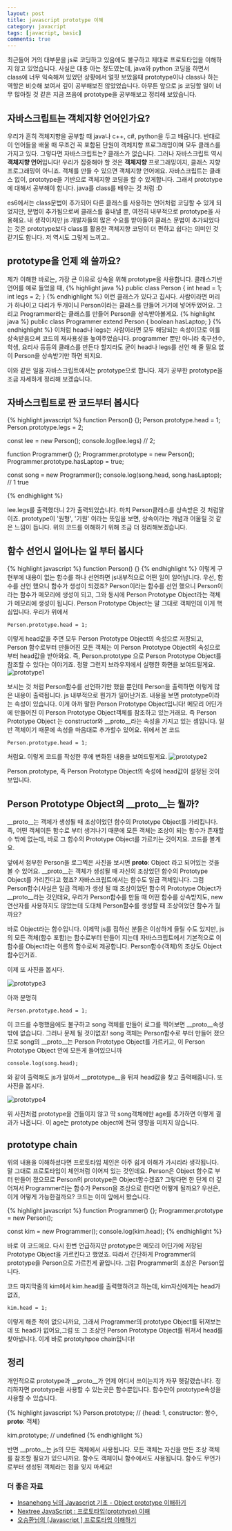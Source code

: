 ```yaml
---
layout: post
title: javascript prototype 이해
category: javacript
tags: [javacript, basic]
comments: true
---
```


최근들어 거의 대부분을 js로 코딩하고 있음에도 불구하고 제대로 프로토타입을 이해하지 않고 있었습니다. 사실은 대충 아는 정도였는데, java와 python 코딩을 하면서 class에 너무 익숙해져 있었던 상황에서 얼핏 보았을때 prototype이나 class나 하는 역할은 비슷해 보여서 깊이 공부해보진 않았었습니다. 아무튼 앞으로 js 코딩할 일이 너무 많아질 것 같은 지금 쯔음에 prototype을 공부해보고 정리해 보았습니다.

## 자바스크립트는 객체지향 언어인가요?
우리가 흔히 객체지향을 공부할 때 java나 c++, c#, python을 두고 배웁니다. 반대로 이 언어들을 배울 때 무조건 꼭 포함된 단원이 객체지향 프로그래밍이며 모두 클래스를 가지고 있다. 그렇다면 자바스크립트는? 클래스가 없습니다. 그러나 자바스크립트 역시 **객체지향 언어**입니다! 우리가 집중해야 할 것은 **객체지향** 프로그래밍이지, 클래스 지향 프로그래밍이 아니죠. 객체를 만들 수 있으면 객체지향 언어에요. 자바스크립트는 클래스 없이, prototype을 기반으로 객체지향 코딩을 할 수 있게합니다. 그래서 prototype에 대해서 공부해야 합니다. java를 class를 배우는 것 처럼 :D

es6에서는 class문법이 추가되어 다른 클래스를 사용하는 언어처럼 코딩할 수 있게 되었지만, 문법이 추가됨으로써 클래스를 흉내낼 뿐, 여전히 내부적으로 prototype을 사용해요. 내 생각이지만 js 개발자들의 많은 수요를 받아들여 클래스 문법이 추가되었다는 것은 prototype보다 class를 활용한 객체지향 코딩이 더 편하고 쉽다는 의미인 것 같기도 합니다. 저 역시도 그렇게 느끼고..

## prototype을 언제 왜 쓸까요?
제가 이해한 바로는, 가장 큰 이유로 상속을 위해 prototype을 사용합니다. 
클래스기반 언어를 예로 들었을 때,
{% highlight java %}
  public class Person {
    int head = 1;
    int legs = 2;
  }
{% endhighlight %}
이런 클래스가 있다고 칩시다. 사람이라면 머리가 하나이고 다리가 두개이니 Person이라는 클래스를 만들어 거기에 넣어두었어요. 그리고 Programmer라는 클래스를 만들어 Person을 상속받아볼게요.
{% highlight java %}
  public class Programmer extend Person {
    boolean hasLaptop;
  }
{% endhighlight %}
이처럼 head나 legs는 사람이라면 모두 해당되는 속성이므로 이를 상속받음으써 코드의 재사용성을 높여주었습니다. programmer 뿐만 아니라 축구선수, 학생, 요리사 등등의 클래스를 만든다 할지라도 굳이 head나 legs를 선언 해 줄 필요 없이 Person을 상속받기만 하면 되지요.

이와 같은 일을 자바스크립트에서는 prototype으로 합니다. 제가 공부한 prototype을 조금 자세하게 정리해 보겠습니다.


## 자바스크립트로 짠 코드부터 봅시다
{% highlight javascript %}
function Person() {};
Person.prototype.head = 1;
Person.prototype.legs = 2;

const lee = new Person();
console.log(lee.legs)  // 2;

function Programmer() {};
Programmer.prototype = new Person();
Programmer.prototype.hasLaptop = true;

const song = new Programmer();
console.log(song.head, song.hasLaptop); // 1 true

{% endhighlight %}

lee.legs를 출력했더니 2가 출력되었습니다. 마치 Person클래스를 상속받은 것 처럼말이죠. prototype이 '원형', '기원' 이라는 뜻임을 보면, 상속이라는 개념과 어울릴 것 같은 느낌이 듭니다. 위의 코드를 이해하기 위해 조금 더 정리해보겠습니다.

## 함수 선언시 일어나는 일 부터 봅시다
{% highlight javascript %}
function Person() {}
{% endhighlight %}
이렇게 구현부에 내용이 없는 함수를 하나 선언하면 js내부적으로 어떤 일이 일어납니다. 우선, 함수를 선언 했으니 함수가 생성이 되겠죠? Person이라는 함수를 선언 했으니 Person이라는 함수가 메모리에 생성이 되고, 그와 동시에 Person Prototype Object라는 객체가 메모리에 생성이 됩니다. Person Prototype Object는 말 그대로 객체인데 이게 핵심입니다. 우리가 위에서 
```
Person.prototype.head = 1;
```
이렇게 head값을 주면 모두 Person Prototype Object의 속성으로 저장되고, Person 함수로부터 만들어진 모든 객체는 이 Person Prototype Object의 속성으로부터 head값을 받아와요. 즉, Person.prototype 으로 Person Prototype Object를 참조할 수 있다는 이야기죠. 정말 그런지 브라우저에서 실행한 화면을 보여드릴게요.
![prototype1](/public/img/prototype/one.JPG)

보시는 것 처럼 Person함수를 선언하기만 했을 뿐인데 Person을 출력하면 이렇게 많은 내용이 출력됩니다. js 내부적으로 뭔가가 일어난거죠. 내용을 보면 prototype이라는 속성이 있습니다. 이게 아까 말한 Person Prototype Object입니다! 메모리 어딘가에 만들어진 이 Person Prototype Object객체를 참조하고 있는거래요. 즉 Person Prototype Object 는 constructor와 __proto__라는 속성을 가지고 있는 셈입니다. 일반 객체이기 때문에 속성을 마음대로 추가할수 있어요. 위에서 본 코드
```
Person.prototype.head = 1;
```
처럼요. 이렇게 코드를 작성한 후에 변화된 내용을 보여드릴게요.
![prototype2](/public/img/prototype/two.JPG)

Person.prototype, 즉 Person Prototype Object의 속성에 head값이 설정된 것이 보입니다.

## Person Prototype Object의 __proto__는 뭘까?
__proto__는 객체가 생성될 때 조상이었던 함수의 Prototype Object를 가리킵니다. 즉, 어떤 객체이든 함수로 부터 생겨나기 때문에 모든 객체는 조상이 되는 함수가 존재할 수 밖에 없는데, 바로 그 함수의 Prototype Object를 가르키는 것이지요. 코드를 볼게요.

앞에서 첨부한 Person을 로그찍은 사진을 보시면 __proto__: Object 라고 되어있는 것을 볼 수 있어요. __proto__는 객체가 생성될 때 자신의 조상었던 함수의 Prototype Object를 가리킨다고 했죠? 자바스크립트에서는 함수도 일급 객체입니다. 그럼 Person함수(사실은 일급 객체)가 생성 될 떄 조상이었던 함수의 Prototype Object가 __proto__라는 것인데요, 우리가 Person함수를 만들 때 어떤 함수를 상속받지도, new 연산자를 사용하지도 않았는데 도대체 Person함수를 생성할 때 조상이었던 함수가 뭘까요? 

바로 Object라는 함수입니다. 이제막 js를 접하신 분들은 이상하게 들릴 수도 있지만, js의 모든 객체(함수 포함)는 함수로부터 만들어 지는데 자바스크립트에서 기본적으로 이 함수를 Object라는 이름의 함수로써 제공합니다. Person함수(객체)의 조상도 Object함수인거죠. 

이제 또 사진을 봅시다.

![prototype3](/public/img/prototype/threeJPG.JPG)

아까 분명히 
```
Person.prototype.head = 1;
```
이 코드를 수행했음에도 불구하고 song 객체를 만들어 로그를 찍어보면 __proto__속성 밖에 없습니다. 그러나 문제 될 것이없죠! song 객체는 Person함수로 부터 만들어 졌으므로 song의 __proto__는 Person Prototype Object를 가르키고, 이 Person Prototype Object 안에 모든게 들어있으니까 
```
console.log(song.head);
```
와 같이 출력해도 js가 알아서 __prototype__을 뒤져 head값을 찾고 출력해줍니다. 또 사진을 봅시다.

![prototype4](/public/img/prototype/four.JPG)

위 사진처럼 prototype을 건들이지 않고 딱 song객체에만 age를 추가하면 이렇게 결과가 나옵니다. 이 age는 prototype object에 전혀 영향을 미치지 않습니다.

## prototype chain
위의 내용을 이해하셨다면 프로토타입 체인은 아주 쉽게 이해가 가시리라 생각됩니다. 말 그대로 프로토타입이 체인처럼 이어져 있는 것인데요. Person은 Object 함수로 부터 만들어 졌으므로 Person의 prototype은 Object함수겠죠? 그렇다면 한 단계 더 깊어져서 Programmer라는 함수가 Person을 조상으로 한다면 어떻게 될까요? 우선은, 이게 어떻게 가능한걸까요? 코드는 이미 앞에서 봤습니다.

{% highlight javascript %}
function Programmer() {};
Programmer.prototype = new Person();

const kim = new Programmer();
console.log(kim.head);
{% endhighlight %}

바로 이 코드에요. 다시 한번 언급하지만 prototype은 메모리 어딘가에 저장된 Prototype Object을 가르킨다고 했었죠. 따라서 간단하게 Programmer의 prototype을 Person으로 가르킨게 끝입니다. 그럼 Programmer의 조상은 Person입니다.

코드 마지막줄의 kim에서 kim.head를 출력했하려고 하는데, kim자신에게는 head가 없죠, 
``` 
kim.head = 1;
```
이렇게 해준 적이 없으니까요, 그래서 Programmer의 prototype Object를 뒤져보는데 또 head가 없어요,그럼 또 그 조상인 Person Prototype Object를 뒤져서 head를 찾아냅니다. 이게 바로 prototyhpoe chain입니다! 



## 정리
개인적으로 prototype과 __proto__가 언제 어디서 쓰이는지가 자꾸 헷갈렸습니다.
정리하자면 prototype을 사용할 수 있는곳은 함수뿐입니다. 함수만이 prototype속성을 사용할 수 있습니다.

{% highlight javascript %}
Person.prototype; // {head: 1, constructor: 함수, __proto__: 객체}

kim.prototype;  // undefined
{% endhighlight %}

반면 __proto__는 js의 모든 객체에서 사용됩니다. 모든 객체는 자신을 만든 조상 객체를 참조할 필요가 있으니까요. 함수도 객체이니 함수에서도 사용됩니다. 함수도 무언가로부터 생성된 객체라는 점을 잊지 마세요!



### 더 좋은 자료
- [
Insanehong 님의 Javascript 기초 - Object prototype 이해하기](http://insanehong.kr/post/javascript-prototype/)
- [Nextree JavaScript : 프로토타입(prototype) 이해](http://www.nextree.co.kr/p7323/)
- [오승환님의 [Javascript ] 프로토타입 이해하기](https://medium.com/@bluesh55/javascript-prototype-%EC%9D%B4%ED%95%B4%ED%95%98%EA%B8%B0-f8e67c286b67)